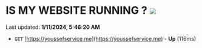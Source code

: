 # IS MY WEBSITE RUNNING ? [![](https://img.shields.io/static/v1?label=Sponsor&message=%E2%9D%A4&logo=GitHub&color=%23fe8e86)](https://github.com/sponsors/<username>)

Last updated: **1/11/2024, 5:46:20 AM**

- `GET` [https://youssefservice.me](https://youssefservice.me) - **Up** (116ms)
